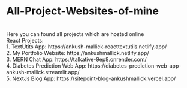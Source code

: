 # All-Project-Websites-of-mine
<br>
Here you can found all projects which are hosted online
<br>
React Projects:
<br>
1. TextUtits App: https://ankush-mallick-reacttextutils.netlify.app/  <br>
2. My Portfolio Website: https://ankushmallick.netlify.app/ <br>
3. MERN Chat App: https://talkative-9ep8.onrender.com/ <br>
4. Diabetes Prediction Web App: https://diabetes-prediction-web-app-ankush-mallick.streamlit.app/ <br>
5. NextJs Blog App: https://sitepoint-blog-ankushmallick.vercel.app/
